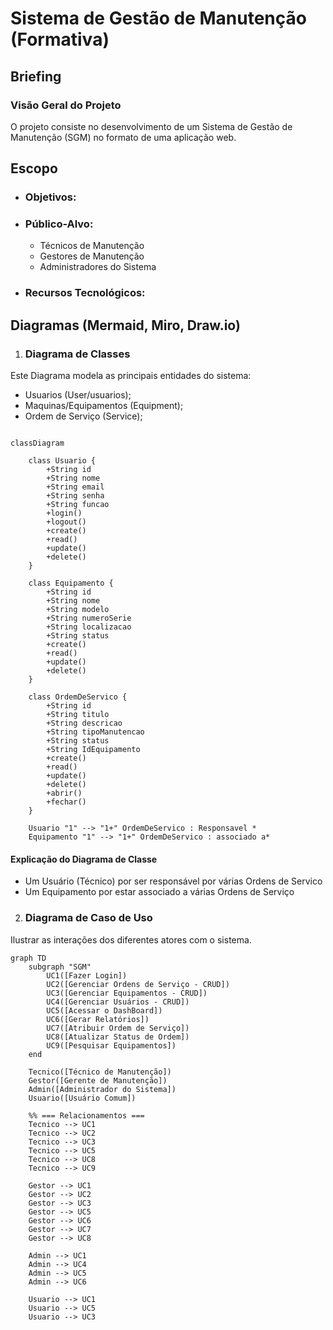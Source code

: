# Sistema de Gestão de Manutenção (Formativa)

## Briefing

### Visão Geral do Projeto
O projeto consiste no desenvolvimento de um Sistema de Gestão de Manutenção (SGM) no formato de uma aplicação web.

## Escopo

- ### Objetivos:

- ### Público-Alvo:
    - Técnicos de Manutenção
    - Gestores de Manutenção
    - Administradores do Sistema

- ### Recursos Tecnológicos:

## Diagramas (Mermaid, Miro, Draw.io)

1. ### Diagrama de Classes
Este Diagrama modela as principais entidades do sistema:
- Usuarios (User/usuarios);
- Maquinas/Equipamentos (Equipment);
- Ordem de Serviço (Service);


```mermaid

classDiagram

    class Usuario {
        +String id
        +String nome
        +String email
        +String senha
        +String funcao
        +login()
        +logout()
        +create()
        +read()
        +update()
        +delete()
    }

    class Equipamento {
        +String id
        +String nome
        +String modelo
        +String numeroSerie
        +String localizacao
        +String status
        +create()
        +read()
        +update()
        +delete()
    }

    class OrdemDeServico {
        +String id
        +String titulo
        +String descricao
        +String tipoManutencao
        +String status
        +String IdEquipamento
        +create()
        +read()
        +update()
        +delete()
        +abrir()
        +fechar()
    }

    Usuario "1" --> "1+" OrdemDeServico : Responsavel *
    Equipamento "1" --> "1+" OrdemDeServico : associado a*
```
 #### Explicação do Diagrama de Classe
 - Um Usuário (Técnico) por ser responsável por várias Ordens de Servico
 - Um Equipamento por estar associado a várias Ordens de Serviço

 2. ### Diagrama de Caso de Uso
 Ilustrar as interações dos diferentes atores com o sistema. 



```mermaid
graph TD
    subgraph "SGM"
        UC1([Fazer Login])
        UC2([Gerenciar Ordens de Serviço - CRUD])
        UC3([Gerenciar Equipamentos - CRUD])
        UC4([Gerenciar Usuários - CRUD])
        UC5([Acessar o DashBoard])
        UC6([Gerar Relatórios])
        UC7([Atribuir Ordem de Serviço])
        UC8([Atualizar Status de Ordem])
        UC9([Pesquisar Equipamentos])
    end

    Tecnico([Técnico de Manutenção])
    Gestor([Gerente de Manutenção])
    Admin([Administrador do Sistema])
    Usuario([Usuário Comum])

    %% === Relacionamentos ===
    Tecnico --> UC1
    Tecnico --> UC2
    Tecnico --> UC3
    Tecnico --> UC5
    Tecnico --> UC8
    Tecnico --> UC9

    Gestor --> UC1
    Gestor --> UC2
    Gestor --> UC3
    Gestor --> UC5
    Gestor --> UC6
    Gestor --> UC7
    Gestor --> UC8

    Admin --> UC1
    Admin --> UC4
    Admin --> UC5
    Admin --> UC6

    Usuario --> UC1
    Usuario --> UC5
    Usuario --> UC3
```